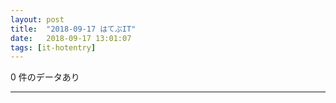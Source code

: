 ```yaml
---
layout: post
title:  "2018-09-17 はてぶIT"
date:   2018-09-17 13:01:07
tags: [it-hotentry]
---
```

0 件のデータあり

<hr>
